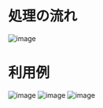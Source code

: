 # 処理の流れ
![image](https://github.com/user-attachments/assets/9bb9e9a6-323d-42b9-8f8a-1513348f9a0e)

# 利用例
![image](https://github.com/user-attachments/assets/08e17b7b-e449-40b0-bd34-a0ee330c5738)
![image](https://github.com/user-attachments/assets/dffbf770-6c63-473a-9c5b-caddacc3ee7c)
![image](https://github.com/user-attachments/assets/005168b2-b81e-49cc-9a82-c60fd98bbcef)
